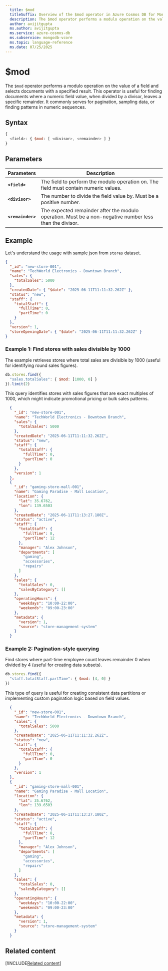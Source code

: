 ```yaml
---
  title: $mod
  titleSuffix: Overview of the $mod operator in Azure Cosmos DB for MongoDB (vCore)
  description: The $mod operator performs a modulo operation on the value of a field and selects documents with a specified result.
  author: avijitgupta
  ms.author: avijitgupta
  ms.service: azure-cosmos-db
  ms.subservice: mongodb-vcore
  ms.topic: language-reference
  ms.date: 07/25/2025
---
```


# $mod

The `$mod` operator performs a modulo operation on the value of a field and selects documents with a specified result. This operator is useful for finding documents where a numeric field value, when divided by a divisor, leaves a specific remainder. It commonly serves for pagination, sampling data, or finding patterns in numeric sequences.

## Syntax

```Javascript
{
  <field>: { $mod: [ <divisor>, <remainder> ] }
}
```

## Parameters

| Parameters | Description |
| --- | --- |
| **`<field>`** | The field to perform the modulo operation on. The field must contain numeric values. |
| **`<divisor>`** | The number to divide the field value by. Must be a positive number. |
| **`<remainder>`** | The expected remainder after the modulo operation. Must be a non-negative number less than the divisor. |

## Example

Let's understand the usage with sample json from `stores` dataset.

```json
{
  "_id": "new-store-001",
  "name": "TechWorld Electronics - Downtown Branch",
  "sales": {
    "totalSales": 5000
  },
  "createdDate": { "$date": "2025-06-11T11:11:32.262Z" },
  "status": "new",
  "staff": {
    "totalStaff": {
      "fullTime": 0,
      "partTime": 0
    }
  },
  "version": 1,
  "storeOpeningDate": { "$date": "2025-06-11T11:11:32.262Z" }
}
```

### Example 1: Find stores with sales divisible by 1000

The example retrieves stores where total sales are divisible by 1000 (useful for identifying round sales figures).

```javascript
db.stores.find({
  "sales.totalSales": { $mod: [1000, 0] }
}).limit(2)
```

This query identifies stores with sales figures that are exact multiples of 1000, which might indicate promotional pricing or bulk sales patterns.

```json
  {
    "_id": "new-store-001",
    "name": "TechWorld Electronics - Downtown Branch",
    "sales": {
      "totalSales": 5000
    },
    "createdDate": "2025-06-11T11:11:32.262Z",
    "status": "new",
    "staff": {
      "totalStaff": {
        "fullTime": 0,
        "partTime": 0
      }
    },
    "version": 1
  },
  {
    "_id": "gaming-store-mall-001",
    "name": "Gaming Paradise - Mall Location",
    "location": {
      "lat": 35.6762,
      "lon": 139.6503
    },
    "createdDate": "2025-06-11T11:13:27.180Z",
    "status": "active",
    "staff": {
      "totalStaff": {
        "fullTime": 8,
        "partTime": 12
      },
      "manager": "Alex Johnson",
      "departments": [
        "gaming",
        "accessories",
        "repairs"
      ]
    },
    "sales": {
      "totalSales": 0,
      "salesByCategory": []
    },
    "operatingHours": {
      "weekdays": "10:00-22:00",
      "weekends": "09:00-23:00"
    },
    "metadata": {
      "version": 1,
      "source": "store-management-system"
    }
  }
```

### Example 2: Pagination-style querying

Find stores where part-time employee count leaves remainder 0 when divided by 4 (useful for creating data subsets).

```javascript
db.stores.find({
  "staff.totalStaff.partTime": { $mod: [4, 0] }
})
```

This type of query is useful for creating consistent data partitions or implementing custom pagination logic based on field values.

```json
  {
    "_id": "new-store-001",
    "name": "TechWorld Electronics - Downtown Branch",
    "sales": {
      "totalSales": 5000
    },
    "createdDate": "2025-06-11T11:11:32.262Z",
    "status": "new",
    "staff": {
      "totalStaff": {
        "fullTime": 0,
        "partTime": 0
      }
    },
    "version": 1
  },
  {
    "_id": "gaming-store-mall-001",
    "name": "Gaming Paradise - Mall Location",
    "location": {
      "lat": 35.6762,
      "lon": 139.6503
    },
    "createdDate": "2025-06-11T11:13:27.180Z",
    "status": "active",
    "staff": {
      "totalStaff": {
        "fullTime": 8,
        "partTime": 12
      },
      "manager": "Alex Johnson",
      "departments": [
        "gaming",
        "accessories",
        "repairs"
      ]
    },
    "sales": {
      "totalSales": 0,
      "salesByCategory": []
    },
    "operatingHours": {
      "weekdays": "10:00-22:00",
      "weekends": "09:00-23:00"
    },
    "metadata": {
      "version": 1,
      "source": "store-management-system"
    }
  }
```

## Related content

[!INCLUDE[Related content](../includes/related-content.md)]

